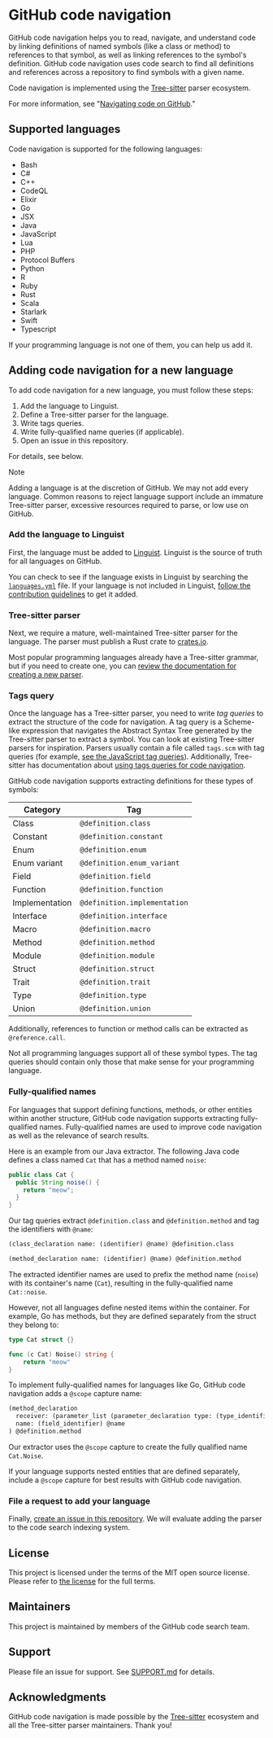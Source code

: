 # GitHub code navigation

GitHub code navigation helps you to read, navigate, and understand code by linking definitions of named symbols (like a class or method) to references to that symbol, as well as linking references to the symbol's definition. GitHub code navigation uses code search to find all definitions and references across a repository to find symbols with a given name.

Code navigation is implemented using the [Tree-sitter](https://tree-sitter.github.io/tree-sitter/) parser ecosystem.

For more information, see "[Navigating code on GitHub](https://docs.github.com/en/repositories/working-with-files/using-files/navigating-code-on-github)."

## Supported languages

Code navigation is supported for the following languages:

- Bash
- C#
- C++
- CodeQL
- Elixir
- Go
- JSX
- Java
- JavaScript
- Lua
- PHP
- Protocol Buffers
- Python
- R
- Ruby
- Rust
- Scala
- Starlark
- Swift
- Typescript

If your programming language is not one of them, you can help us add it.

## Adding code navigation for a new language

To add code navigation for a new language, you must follow these steps:

1. Add the language to Linguist.
2. Define a Tree-sitter parser for the language.
3. Write tags queries.
4. Write fully-qualified name queries (if applicable).
5. Open an issue in this repository.

For details, see below.

> [!NOTE]
> Adding a language is at the discretion of GitHub. We may not add every language. Common reasons to reject language support include an immature Tree-sitter parser, excessive resources required to parse, or low use on GitHub.

### Add the language to Linguist

First, the language must be added to [Linguist](https://github.com/github-linguist/linguist). Linguist is the source of truth for all languages on GitHub.

 You can check to see if the language exists in Linguist by searching the [`languages.yml`](https://github.com/github-linguist/linguist/blob/master/lib/linguist/languages.yml) file. If your language is not included in Linguist, [follow the contribution guidelines](https://github.com/github-linguist/linguist/blob/master/CONTRIBUTING.md#adding-a-language) to get it added.

### Tree-sitter parser

Next, we require a mature, well-maintained Tree-sitter parser for the language. The parser must publish a Rust crate to [crates.io](https://crates.io/).

Most popular programming languages already have a Tree-sitter grammar, but if you need to create one, you can [review the documentation for creating a new parser](https://tree-sitter.github.io/tree-sitter/creating-parsers).

### Tags query

Once the language has a Tree-sitter parser, you need to write _tag queries_ to extract the structure of the code for navigation. A tag query is a Scheme-like expression that navigates the Abstract Syntax Tree generated by the Tree-sitter parser to extract a symbol. You can look at existing Tree-sitter parsers for inspiration. Parsers usually contain a file called `tags.scm` with tag queries (for example, [see the JavaScript tag queries](https://github.com/tree-sitter/tree-sitter-javascript/blob/master/queries/tags.scm)). Additionally, Tree-sitter has documentation about [using tags queries for code navigation](https://tree-sitter.github.io/tree-sitter/4-code-navigation.html).

GitHub code navigation supports extracting definitions for these types of symbols:

| Category       | Tag                          |
|----------------|------------------------------|
| Class          | `@definition.class`          |
| Constant       | `@definition.constant`       |
| Enum           | `@definition.enum`           |
| Enum variant   | `@definition.enum_variant`   |
| Field          | `@definition.field`          |
| Function       | `@definition.function`       |
| Implementation | `@definition.implementation` |
| Interface      | `@definition.interface`      |
| Macro          | `@definition.macro`          |
| Method         | `@definition.method`         |
| Module         | `@definition.module`         |
| Struct         | `@definition.struct`         |
| Trait          | `@definition.trait`          |
| Type           | `@definition.type`           |
| Union          | `@definition.union`          |

Additionally, references to function or method calls can be extracted as `@reference.call`.

Not all programming languages support all of these symbol types. The tag queries should contain only those that make sense for your programming language.

### Fully-qualified names

For languages that support defining functions, methods, or other entities within another structure, GitHub code navigation supports extracting fully-qualified names. Fully-qualified names are used to improve code navigation as well as the relevance of search results.

Here is an example from our Java extractor. The following Java code defines a class named `Cat` that has a method named `noise`:

```java
public class Cat {
  public String noise() {
    return "meow";
  }
}
```

Our tag queries extract `@definition.class` and `@definition.method` and tag the identifiers with `@name`:

```scheme
(class_declaration name: (identifier) @name) @definition.class

(method_declaration name: (identifier) @name) @definition.method
```

The extracted identifier names are used to prefix the method name (`noise`) with its container's name (`Cat`), resulting in the fully-qualified name `Cat::noise`.

However, not all languages define nested items within the container. For example, Go has methods, but they are defined separately from the struct they belong to:

```go
type Cat struct {}

func (c Cat) Noise() string {
    return "meow"
}
```

To implement fully-qualified names for languages like Go, GitHub code navigation adds a `@scope` capture name:

```scheme
(method_declaration
  receiver: (parameter_list (parameter_declaration type: (type_identifier) @scope))
  name: (field_identifier) @name
) @definition.method
```

Our extractor uses the `@scope` capture to create the fully qualified name `Cat.Noise`.

If your language supports nested entities that are defined separately, include a `@scope` capture for best results with GitHub code navigation.

### File a request to add your language

Finally, [create an issue in this repository](https://github.com/github/code-navigation/issues/new?template=language-support-request.md). We will evaluate adding the parser to the code search indexing system.

## License

This project is licensed under the terms of the MIT open source license. Please refer to [the license](./LICENSE.txt) for the full terms.

## Maintainers

This project is maintained by members of the GitHub code search team.

## Support

Please file an issue for support. See [SUPPORT.md](./SUPPORT.md) for details.

## Acknowledgments

GitHub code navigation is made possible by the [Tree-sitter](https://tree-sitter.github.io/) ecosystem and all the Tree-sitter parser maintainers. Thank you!

